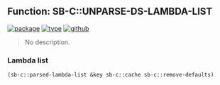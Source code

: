 ## Function: SB-C::UNPARSE-DS-LAMBDA-LIST
[![package](https://img.shields.io/badge/Package-SB--C-5f9ea0.svg?style=social&colorA=999999)](../) [![type](https://img.shields.io/badge/Type-Function-5f9ea0.svg?style=social&colorA=999999)](../#function) [![github](https://img.shields.io/badge/GitHub-View_the_source-5f9ea0.svg?style=social&colorA=999999&logo=github)](https://github.com/sbcl/sbcl/blob/master/src/compiler/parse-lambda-list.lisp/) 

> No description.

### Lambda list
```cl
(sb-c::parsed-lambda-list &key sb-c::cache sb-c::remove-defaults)
```
